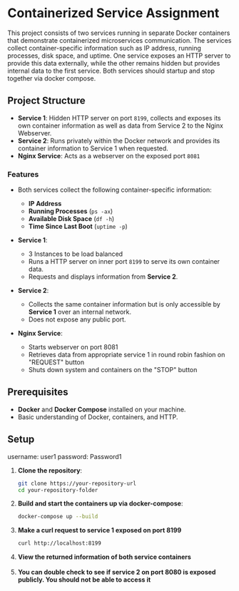 # Containerized Service Assignment

This project consists of two services running in separate Docker containers that demonstrate containerized microservices communication. The services collect container-specific information such as IP address, running processes, disk space, and uptime. One service exposes an HTTP server to provide this data externally, while the other remains hidden but provides internal data to the first service. Both services should startup and stop together via docker compose.

## Project Structure

- **Service 1**: Hidden HTTP server on port `8199`, collects and exposes its own container information as well as data from Service 2 to the Nginx Webserver.
- **Service 2**: Runs privately within the Docker network and provides its container information to Service 1 when requested.
- **Nginx Service**: Acts as a webserver on the exposed port `8081` 

### Features

- Both services collect the following container-specific information:
  - **IP Address**
  - **Running Processes** (`ps -ax`)
  - **Available Disk Space** (`df -h`)
  - **Time Since Last Boot** (`uptime -p`)
  
- **Service 1**:
  - 3 Instances to be load balanced
  - Runs a HTTP server on inner port `8199` to serve its own container data.
  - Requests and displays information from **Service 2**.
  
- **Service 2**:
  - Collects the same container information but is only accessible by **Service 1** over an internal network.
  - Does not expose any public port.

- **Nginx Service**:
  - Starts webserver on port 8081
  - Retrieves data from appropriate service 1 in round robin fashion on "REQUEST" button 
  - Shuts down system and containers on the "STOP" button

## Prerequisites

- **Docker** and **Docker Compose** installed on your machine.
- Basic understanding of Docker, containers, and HTTP.

## Setup

username: user1
password: Password1

1. **Clone the repository**:
   ```bash
   git clone https://your-repository-url
   cd your-repository-folder
    ```
2. **Build and start the containers up via docker-compose**:
    ```bash
    docker-compose up --build
    ```
3. **Make a curl request to service 1 exposed on port 8199**
    ```bash
    curl http://localhost:8199
    ```
4. **View the returned information of both service containers** <br></br>
5. **You can double check to see if service 2 on port 8080 is exposed publicly. You should not be able to access it**